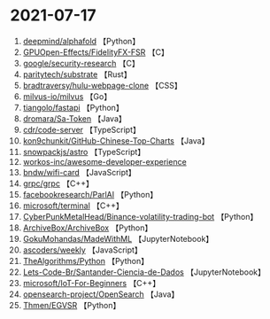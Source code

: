 # 2021-07-17

1. [deepmind/alphafold](https://github.com/deepmind/alphafold) 【Python】
2. [GPUOpen-Effects/FidelityFX-FSR](https://github.com/GPUOpen-Effects/FidelityFX-FSR) 【C】
3. [google/security-research](https://github.com/google/security-research) 【C】
4. [paritytech/substrate](https://github.com/paritytech/substrate) 【Rust】
5. [bradtraversy/hulu-webpage-clone](https://github.com/bradtraversy/hulu-webpage-clone) 【CSS】
6. [milvus-io/milvus](https://github.com/milvus-io/milvus) 【Go】
7. [tiangolo/fastapi](https://github.com/tiangolo/fastapi) 【Python】
8. [dromara/Sa-Token](https://github.com/dromara/Sa-Token) 【Java】
9. [cdr/code-server](https://github.com/cdr/code-server) 【TypeScript】
10. [kon9chunkit/GitHub-Chinese-Top-Charts](https://github.com/kon9chunkit/GitHub-Chinese-Top-Charts) 【Java】
11. [snowpackjs/astro](https://github.com/snowpackjs/astro) 【TypeScript】
12. [workos-inc/awesome-developer-experience](https://github.com/workos-inc/awesome-developer-experience) 
13. [bndw/wifi-card](https://github.com/bndw/wifi-card) 【JavaScript】
14. [grpc/grpc](https://github.com/grpc/grpc) 【C++】
15. [facebookresearch/ParlAI](https://github.com/facebookresearch/ParlAI) 【Python】
16. [microsoft/terminal](https://github.com/microsoft/terminal) 【C++】
17. [CyberPunkMetalHead/Binance-volatility-trading-bot](https://github.com/CyberPunkMetalHead/Binance-volatility-trading-bot) 【Python】
18. [ArchiveBox/ArchiveBox](https://github.com/ArchiveBox/ArchiveBox) 【Python】
19. [GokuMohandas/MadeWithML](https://github.com/GokuMohandas/MadeWithML) 【JupyterNotebook】
20. [ascoders/weekly](https://github.com/ascoders/weekly) 【JavaScript】
21. [TheAlgorithms/Python](https://github.com/TheAlgorithms/Python) 【Python】
22. [Lets-Code-Br/Santander-Ciencia-de-Dados](https://github.com/Lets-Code-Br/Santander-Ciencia-de-Dados) 【JupyterNotebook】
23. [microsoft/IoT-For-Beginners](https://github.com/microsoft/IoT-For-Beginners) 【C++】
24. [opensearch-project/OpenSearch](https://github.com/opensearch-project/OpenSearch) 【Java】
25. [Thmen/EGVSR](https://github.com/Thmen/EGVSR) 【Python】
